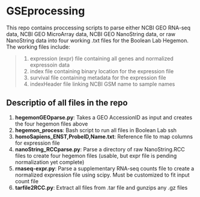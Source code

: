 # GSEprocessing

This repo contains proccessing scripts to parse either NCBI GEO RNA-seq data, NCBI GEO MicroArray data, NCBI GEO NanoString data, or raw NanoString data into four working .txt files for the Boolean Lab Hegemon. The working files include:
> 1. expression (expr) file containing all genes and normalized expressoin data 
> 2. index file containing binary location for the expression file 
> 3. survival file containing metadata for the expression file
> 4. indexHeader file linking NCBI GSM name to sample names

## Descriptio of all files in the repo

1. **hegemonGEOparse.py**: Takes a GEO AccessionID as input and creates the four hegemon files above
2. **hegemon_process**: Bash script to run all files in Boolean Lab ssh
3. **homoSapiens_ENST,ProbeID,Name.txt**: Reference file to map columns for expression file
4. **nanoString_RCCparse.py**: Parse a directory of raw NanoString.RCC files to create four hegemon files (usable, but expr file is pending normalization yet complete)
5. **rnaseq-expr.py**: Parse a supplementary RNA-seq counts file to create a normalized expression file using scipy. Must be customized to fit input count file
6. **tarfile2RCC.py**: Extract all files from .tar file and gunzips any .gz files
